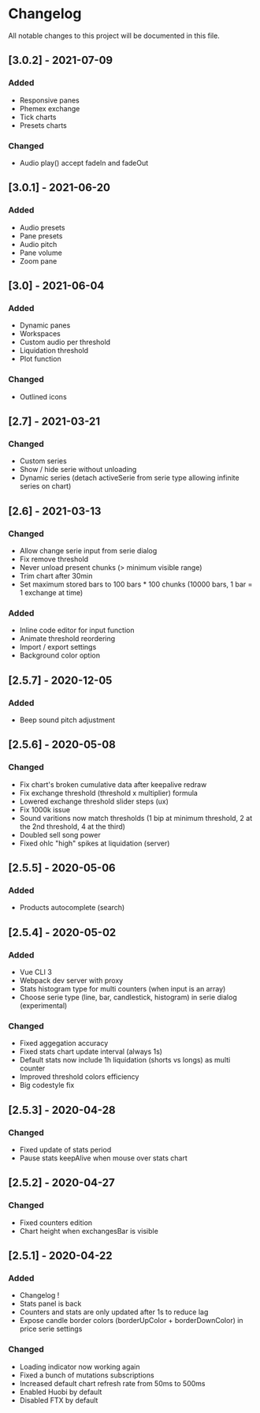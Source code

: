 # Changelog

All notable changes to this project will be documented in this file.


## [3.0.2] - 2021-07-09

### Added
- Responsive panes
- Phemex exchange
- Tick charts
- Presets charts

### Changed
- Audio play() accept fadeIn and fadeOut

## [3.0.1] - 2021-06-20

### Added
- Audio presets
- Pane presets
- Audio pitch
- Pane volume
- Zoom pane

## [3.0] - 2021-06-04

### Added
- Dynamic panes
- Workspaces
- Custom audio per threshold
- Liquidation threshold
- Plot function

### Changed
- Outlined icons

## [2.7] - 2021-03-21

### Changed
- Custom series
- Show / hide serie without unloading
- Dynamic series (detach activeSerie from serie type allowing infinite series on chart)

## [2.6] - 2021-03-13

### Changed

- Allow change serie input from serie dialog
- Fix remove threshold
- Never unload present chunks (> minimum visible range)
- Trim chart after 30min
- Set maximum stored bars to 100 bars * 100 chunks (10000 bars, 1 bar = 1 exchange at time)

### Added

- Inline code editor for input function
- Animate threshold reordering
- Import / export settings
- Background color option

## [2.5.7] - 2020-12-05

### Added

- Beep sound pitch adjustment

## [2.5.6] - 2020-05-08

### Changed

- Fix chart's broken cumulative data after keepalive redraw
- Fix exchange threshold (threshold x multiplier) formula
- Lowered exchange threshold slider steps (ux)
- Fix 1000k issue
- Sound varitions now match thresholds (1 bip at minimum threshold, 2 at the 2nd threshold, 4 at the third)
- Doubled sell song power
- Fixed ohlc "high" spikes at liquidation (server)

## [2.5.5] - 2020-05-06

### Added

- Products autocomplete (search)

## [2.5.4] - 2020-05-02

### Added

- Vue CLI 3
- Webpack dev server with proxy
- Stats histogram type for multi counters (when input is an array)
- Choose serie type (line, bar, candlestick, histogram) in serie dialog (experimental)

### Changed

- Fixed aggegation accuracy
- Fixed stats chart update interval (always 1s)
- Default stats now include 1h liquidation (shorts vs longs) as multi counter
- Improved threshold colors efficiency
- Big codestyle fix

## [2.5.3] - 2020-04-28

### Changed

- Fixed update of stats period
- Pause stats keepAlive when mouse over stats chart

## [2.5.2] - 2020-04-27

### Changed

- Fixed counters edition
- Chart height when exchangesBar is visible

## [2.5.1] - 2020-04-22

### Added

- Changelog !
- Stats panel is back
- Counters and stats are only updated after 1s to reduce lag
- Expose candle border colors (borderUpColor + borderDownColor) in price serie settings

### Changed

- Loading indicator now working again
- Fixed a bunch of mutations subscriptions
- Increased default chart refresh rate from 50ms to 500ms
- Enabled Huobi by default
- Disabled FTX by default
